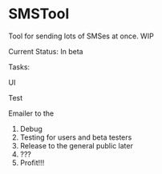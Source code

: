 # SMSTool
Tool for sending lots of SMSes at once. WIP

Current Status: In beta 

Tasks: <p/>
UI <p/>
Test <p/>
Emailer to the

1. Debug
2. Testing for users and beta testers
3. Release to the general public later
4. ???
5. Profit!!!


